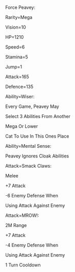 Force Peavey:

Rarity=Mega

Vision=10

HP=1210

Speed=6

Stamina=5

Jump=1

Attack=165

Defence=135

Ability=Wiser:

Every Game, Peavey May

Select 3 Abilities From Another

Mega Or Lower

Cat To Use In This Ones Place

Ability=Mental Sense:

Peavey Ignores Cloak Abilities

Attack=Smack Claws:

Melee

+7 Attack

-6 Enemy Defense When

Using Attack Against Enemy

Attack=MROW!:

2M Range

+7 Attack

-4 Enemy Defense When

Using Attack Against Enemy

1 Turn Cooldown
